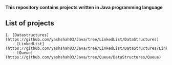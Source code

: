 **This repository contains projects written in Java programming language**

## List of projects
    1. [Datastructures] (https://github.com/yashshah03/Java/tree/LinkedList/DataStructures)
       - [LinkedList] (https://github.com/yashshah03/Java/tree/LinkedList/DataStructures/LinkedList)
       - [Queue] (https://github.com/yashshah03/Java/tree/Queue/DataStructures/Queue)
